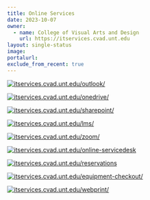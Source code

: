 ```yaml
---
title: Online Services
date: 2023-10-07
owner:
  - name: College of Visual Arts and Design
    url: https://itservices.cvad.unt.edu
layout: single-status
image: 
portalurl: 
exclude_from_recent: true
---
```

<a href="https://itservices.cvad.unt.edu/outlook">[![itservices.cvad.unt.edu/outlook/](https://img.shields.io/website-UP-DOWN-green-red/https/itservices.cvad.unt.edu/outlook/.svg?&label=Microsoft&nbsp;Outlook)](https://itservices.cvad.unt.edu/outlook/)</a>

<a href="https://itservices.cvad.unt.edu/onedrive">[![itservices.cvad.unt.edu/onedrive/](https://img.shields.io/website-UP-DOWN-green-red/https/itservices.cvad.unt.edu/onedrive/.svg?&label=Microsoft&nbsp;Onedrive)](https://itservices.cvad.unt.edu/onedrive/)</a>

<a href="https://itservices.cvad.unt.edu/sharepoint">[![itservices.cvad.unt.edu/sharepoint/](https://img.shields.io/website-UP-DOWN-green-red/https/itservices.cvad.unt.edu/sharepoint/.svg?&label=Microsoft&nbsp;Sharepoint)](https://itservices.cvad.unt.edu/sharepoint/)</a>

<a href="https://itservices.cvad.unt.edu/lms">[![itservices.cvad.unt.edu/lms/](https://img.shields.io/website-UP-DOWN-green-red/https/itservices.cvad.unt.edu/lms/.svg?&label=Canvas)](https://itservices.cvad.unt.edu/lms/)</a>

<a href="https://itservices.cvad.unt.edu/zoom">[![itservices.cvad.unt.edu/zoom/](https://img.shields.io/website-UP-DOWN-green-red/https/itservices.cvad.unt.edu/zoom/.svg?label=Zoom)](https://itservices.cvad.unt.edu/zoom/)</a>

<a href="https://itservices.cvad.unt.edu/online-servicedesk">[![itservices.cvad.unt.edu/online-servicedesk](https://img.shields.io/website-UP-DOWN-green-red/https/itservices.cvad.unt.edu/online-servicedesk.svg?label=Online&nbsp;Service&nbsp;Desk)](https://itservices.cvad.unt.edu/online-servicedesk)</a>

<a href="https://itservices.cvad.unt.edu/reservations">[![itservices.cvad.unt.edu/reservations](https://img.shields.io/website-UP-DOWN-green-red/https/itservices.cvad.unt.edu/reservations.svg?label=Booked&nbsp;Scheduler)](https://itservices.cvad.unt.edu/reservations)</a>

<a href="https://itservices.cvad.unt.edu/equipment-checkout">[![itservices.cvad.unt.edu/equipment-checkout/](https://img.shields.io/website-UP-DOWN-green-red/https/itservices.cvad.unt.edu/equipment-checkout/.svg?label=Webcheckout)](https://itservices.cvad.unt.edu/equipment-checkout/)</a>

<a href="https://itservices.cvad.unt.edu/webprint">[![itservices.cvad.unt.edu/webprint/](https://img.shields.io/website-UP-DOWN-green-red/https/itservices.cvad.unt.edu/webprint/.svg?label=Webprint)](https://itservices.cvad.unt.edu/webprint/)</a>

